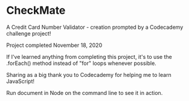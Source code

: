 # CheckMate
A Credit Card Number Validator - creation prompted by a Codecademy challenge project!

Project completed November 18, 2020

If I've learned anything from completing this project, it's to use the .forEach() method instead of "for" loops whenever possible.

Sharing as a big thank you to Codecademy for helping me to learn JavaScript! 

Run document in Node on the command line to see it in action.
